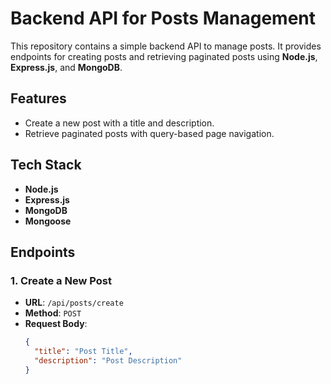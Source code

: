 # Backend API for Posts Management

This repository contains a simple backend API to manage posts. It provides endpoints for creating posts and retrieving paginated posts using **Node.js**, **Express.js**, and **MongoDB**.

## **Features**
- Create a new post with a title and description.
- Retrieve paginated posts with query-based page navigation.

## **Tech Stack**
- **Node.js**  
- **Express.js**  
- **MongoDB**  
- **Mongoose**
  
## **Endpoints**

### 1. **Create a New Post**

- **URL**: `/api/posts/create`  
- **Method**: `POST`  
- **Request Body**:
  ```json
  {
    "title": "Post Title",
    "description": "Post Description"
  }
